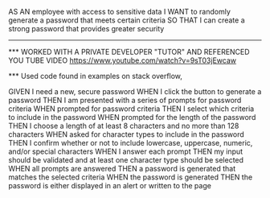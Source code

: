 AS AN employee with access to sensitive data
I WANT to randomly generate a password that meets certain criteria
SO THAT I can create a strong password that provides greater security

*****************************************************************
*** WORKED WITH A PRIVATE DEVELOPER "TUTOR" AND REFERENCED YOU TUBE VIDEO https://www.youtube.com/watch?v=9sT03jEwcaw

*** Used code found in examples on stack overflow, 

GIVEN I need a new, secure password
WHEN I click the button to generate a password
THEN I am presented with a series of prompts for password criteria
WHEN prompted for password criteria
THEN I select which criteria to include in the password
WHEN prompted for the length of the password
THEN I choose a length of at least 8 characters and no more than 128 characters
WHEN asked for character types to include in the password
THEN I confirm whether or not to include lowercase, uppercase, numeric, and/or special characters
WHEN I answer each prompt
THEN my input should be validated and at least one character type should be selected
WHEN all prompts are answered
THEN a password is generated that matches the selected criteria
WHEN the password is generated
THEN the password is either displayed in an alert or written to the page